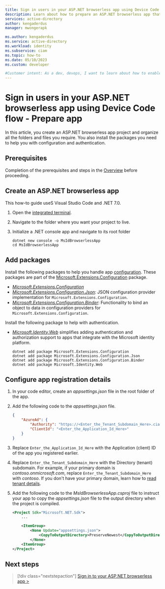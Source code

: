```yaml
---
title: Sign in users in your ASP.NET browserless app using Device Code flow - Prepare app
description: Learn about how to prepare an ASP.NET browserless app that signs in users by using Device Code flow.
services: active-directory
author: kengaderdus
manager: mwongerapk

ms.author: kengaderdus
ms.service: active-directory
ms.workload: identity
ms.subservice: ciam
ms.topic: how-to
ms.date: 05/10/2023
ms.custom: developer

#Customer intent: As a dev, devops, I want to learn about how to enable authentication in my ASP.NET browserless app with Azure Active Directory (Azure AD) for customers tenant
---
```


# Sign in users in your ASP.NET browserless app using Device Code flow - Prepare app

In this article, you create an ASP.NET browserless app project and organize all the folders and files you require. You also install the packages you need to help you with configuration and authentication.

## Prerequisites

Completion of the prerequisites and steps in the [Overview](./how-to-browserless-app-dotnet-sign-in-prepare-tenant.md) before proceeding.

## Create an ASP.NET browserless app

This how-to guide useS Visual Studio Code and .NET 7.0.

1. Open the [integrated terminal](https://code.visualstudio.com/docs/editor/integrated-terminal).
1. Navigate to the folder where you want your project to live.
1. Initialize a .NET console app and navigate to its root folder

    ```dotnetcli
    dotnet new console -o MsIdBrowserlessApp
    cd MsIdBrowserlessApp
    ```

## Add packages
 
Install the following packages to help you handle app [configuration](/dotnet/core/extensions/configuration?source=recommendations). These packages are part of the [Microsoft.Extensions.Configuration](https://www.nuget.org/packages/Microsoft.Extensions.Configuration/) package.

- [*Microsoft.Extensions.Configuration*](/dotnet/api/microsoft.extensions.configuration)
- [*Microsoft.Extensions.Configuration.Json*](/dotnet/api/microsoft.extensions.configuration.json): JSON configuration provider implementation for `Microsoft.Extensions.Configuration`.
- [*Microsoft.Extensions.Configuration.Binder*](/dotnet/api/microsoft.extensions.configuration.configurationbinder): Functionality to bind an object to data in configuration providers for `Microsoft.Extensions.Configuration`.

Install the following package to help with authentication.

- [*Microsoft.Identity.Web*](/entra/msal/dotnet/microsoft-identity-web/) simplifies adding authentication and authorization support to apps that integrate with the Microsoft identity platform.


  ```dotnetcli
  dotnet add package Microsoft.Extensions.Configuration
  dotnet add package Microsoft.Extensions.Configuration.Json
  dotnet add package Microsoft.Extensions.Configuration.Binder
  dotnet add package Microsoft.Identity.Web
  ```

## Configure app registration details

1. In your code editor, create an *appsettings.json* file in the root folder of the app.

1. Add the following code to the *appsettings.json* file.
    
    ```json
    {
        "AzureAd": {
            "Authority": "https://<Enter_the_Tenant_Subdomain_Here>.ciamlogin.com/",
            "ClientId": "<Enter_the_Application_Id_Here>"
        }
    }
    ```

1. Replace `Enter_the_Application_Id_Here` with the Application (client) ID of the app you registered earlier.
 
1. Replace `Enter_the_Tenant_Subdomain_Here` with the Directory (tenant) subdomain. For example, if your primary domain is *contoso.onmicrosoft.com*, replace `Enter_the_Tenant_Subdomain_Here` with *contoso*. If you don't have your primary domain, learn how to [read tenant details](how-to-create-customer-tenant-portal.md#get-the-customer-tenant-details).

1. Add the following code to the *MsIdBrowserlessApp.csproj* file to instruct your app to copy the *appsettings.json* file to the output directory when the project is compiled.

    ```xml
    <Project Sdk="Microsoft.NET.Sdk">
        ...

        <ItemGroup>
            <None Update="appsettings.json">
                <CopyToOutputDirectory>PreserveNewest</CopyToOutputDirectory>
            </None>
        <ItemGroup>
    </Project>
    ```

## Next steps

> [!div class="nextstepaction"]
> [Sign in to your ASP.NET browserless app >](./how-to-browserless-app-dotnet-sign-in-sign-in.md)
